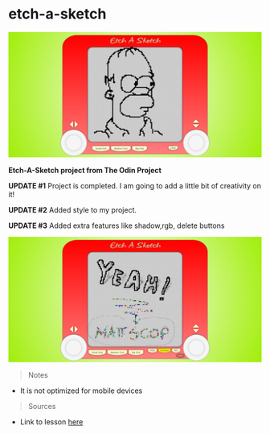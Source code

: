 # etch-a-sketch

![Etch_A_Sketch](img/readme_background.png)

**Etch-A-Sketch project from The Odin Project**


**UPDATE #1**
Project is completed. I am going to add a little bit of creativity on it!

**UPDATE #2**
Added style to my project. 

**UPDATE #3**
Added extra features like shadow,rgb, delete buttons

![Etch_A_Sketch_Final_Version](img/readme_background-final-version.png)

>Notes
- It is not optimized for mobile devices

>Sources
- Link to lesson [here](https://www.theodinproject.com/lessons/foundations-etch-a-sketch)

